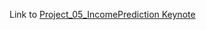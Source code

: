 Link to [Project_05_IncomePrediction Keynote](https://www.canva.com/design/DAE7tcYAzMk/vhKD5AEiSRR4KdJ4vkP21w/view?utm_content=DAE7tcYAzMk&utm_campaign=designshare&utm_medium=link&utm_source=publishsharelink)
